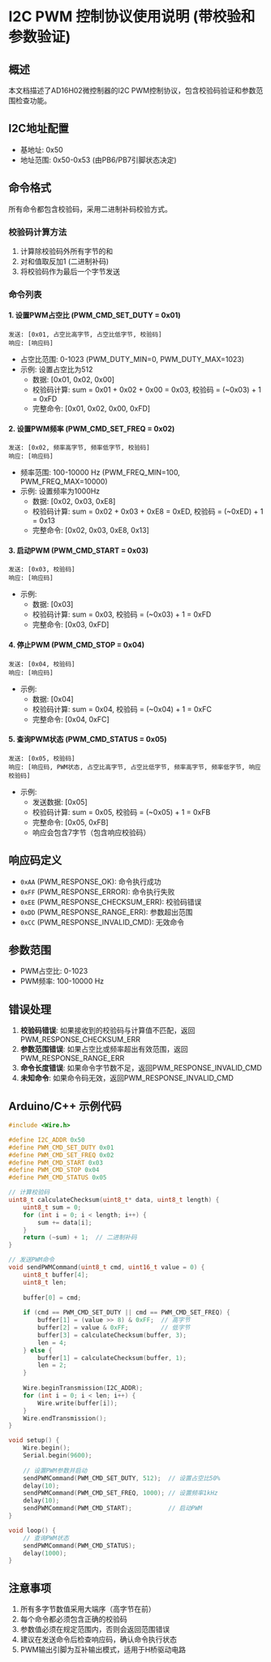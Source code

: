 # I2C PWM 控制协议使用说明 (带校验和参数验证)

## 概述
本文档描述了AD16H02微控制器的I2C PWM控制协议，包含校验码验证和参数范围检查功能。

## I2C地址配置
- 基地址: 0x50
- 地址范围: 0x50-0x53 (由PB6/PB7引脚状态决定)

## 命令格式
所有命令都包含校验码，采用二进制补码校验方式。

### 校验码计算方法
1. 计算除校验码外所有字节的和
2. 对和值取反加1 (二进制补码)
3. 将校验码作为最后一个字节发送

### 命令列表

#### 1. 设置PWM占空比 (PWM_CMD_SET_DUTY = 0x01)
```
发送: [0x01, 占空比高字节, 占空比低字节, 校验码]
响应: [响应码]
```
- 占空比范围: 0-1023 (PWM_DUTY_MIN=0, PWM_DUTY_MAX=1023)
- 示例: 设置占空比为512
  - 数据: [0x01, 0x02, 0x00]
  - 校验码计算: sum = 0x01 + 0x02 + 0x00 = 0x03, 校验码 = (~0x03) + 1 = 0xFD
  - 完整命令: [0x01, 0x02, 0x00, 0xFD]

#### 2. 设置PWM频率 (PWM_CMD_SET_FREQ = 0x02)  
```
发送: [0x02, 频率高字节, 频率低字节, 校验码]
响应: [响应码]
```
- 频率范围: 100-10000 Hz (PWM_FREQ_MIN=100, PWM_FREQ_MAX=10000)
- 示例: 设置频率为1000Hz
  - 数据: [0x02, 0x03, 0xE8] 
  - 校验码计算: sum = 0x02 + 0x03 + 0xE8 = 0xED, 校验码 = (~0xED) + 1 = 0x13
  - 完整命令: [0x02, 0x03, 0xE8, 0x13]

#### 3. 启动PWM (PWM_CMD_START = 0x03)
```
发送: [0x03, 校验码]
响应: [响应码]
```
- 示例:
  - 数据: [0x03]
  - 校验码计算: sum = 0x03, 校验码 = (~0x03) + 1 = 0xFD
  - 完整命令: [0x03, 0xFD]

#### 4. 停止PWM (PWM_CMD_STOP = 0x04)
```
发送: [0x04, 校验码] 
响应: [响应码]
```
- 示例:
  - 数据: [0x04]
  - 校验码计算: sum = 0x04, 校验码 = (~0x04) + 1 = 0xFC
  - 完整命令: [0x04, 0xFC]

#### 5. 查询PWM状态 (PWM_CMD_STATUS = 0x05)
```
发送: [0x05, 校验码]
响应: [响应码, PWM状态, 占空比高字节, 占空比低字节, 频率高字节, 频率低字节, 响应校验码]
```
- 示例:
  - 发送数据: [0x05]
  - 校验码计算: sum = 0x05, 校验码 = (~0x05) + 1 = 0xFB
  - 完整命令: [0x05, 0xFB]
  - 响应会包含7字节（包含响应校验码）

## 响应码定义
- `0xAA` (PWM_RESPONSE_OK): 命令执行成功
- `0xFF` (PWM_RESPONSE_ERROR): 命令执行失败
- `0xEE` (PWM_RESPONSE_CHECKSUM_ERR): 校验码错误
- `0xDD` (PWM_RESPONSE_RANGE_ERR): 参数超出范围
- `0xCC` (PWM_RESPONSE_INVALID_CMD): 无效命令

## 参数范围
- PWM占空比: 0-1023
- PWM频率: 100-10000 Hz

## 错误处理
1. **校验码错误**: 如果接收到的校验码与计算值不匹配，返回PWM_RESPONSE_CHECKSUM_ERR
2. **参数范围错误**: 如果占空比或频率超出有效范围，返回PWM_RESPONSE_RANGE_ERR  
3. **命令长度错误**: 如果命令字节数不足，返回PWM_RESPONSE_INVALID_CMD
4. **未知命令**: 如果命令码无效，返回PWM_RESPONSE_INVALID_CMD

## Arduino/C++ 示例代码

```cpp
#include <Wire.h>

#define I2C_ADDR 0x50
#define PWM_CMD_SET_DUTY 0x01
#define PWM_CMD_SET_FREQ 0x02  
#define PWM_CMD_START 0x03
#define PWM_CMD_STOP 0x04
#define PWM_CMD_STATUS 0x05

// 计算校验码
uint8_t calculateChecksum(uint8_t* data, uint8_t length) {
    uint8_t sum = 0;
    for (int i = 0; i < length; i++) {
        sum += data[i];
    }
    return (~sum) + 1;  // 二进制补码
}

// 发送PWM命令
void sendPWMCommand(uint8_t cmd, uint16_t value = 0) {
    uint8_t buffer[4];
    uint8_t len;
    
    buffer[0] = cmd;
    
    if (cmd == PWM_CMD_SET_DUTY || cmd == PWM_CMD_SET_FREQ) {
        buffer[1] = (value >> 8) & 0xFF;  // 高字节
        buffer[2] = value & 0xFF;         // 低字节  
        buffer[3] = calculateChecksum(buffer, 3);
        len = 4;
    } else {
        buffer[1] = calculateChecksum(buffer, 1);
        len = 2;
    }
    
    Wire.beginTransmission(I2C_ADDR);
    for (int i = 0; i < len; i++) {
        Wire.write(buffer[i]);
    }
    Wire.endTransmission();
}

void setup() {
    Wire.begin();
    Serial.begin(9600);
    
    // 设置PWM参数并启动
    sendPWMCommand(PWM_CMD_SET_DUTY, 512);  // 设置占空比50%
    delay(10);
    sendPWMCommand(PWM_CMD_SET_FREQ, 1000); // 设置频率1kHz
    delay(10);
    sendPWMCommand(PWM_CMD_START);          // 启动PWM
}

void loop() {
    // 查询PWM状态
    sendPWMCommand(PWM_CMD_STATUS);
    delay(1000);
}
```

## 注意事项
1. 所有多字节数值采用大端序（高字节在前）
2. 每个命令都必须包含正确的校验码
3. 参数值必须在规定范围内，否则会返回范围错误
4. 建议在发送命令后检查响应码，确认命令执行状态
5. PWM输出引脚为互补输出模式，适用于H桥驱动电路